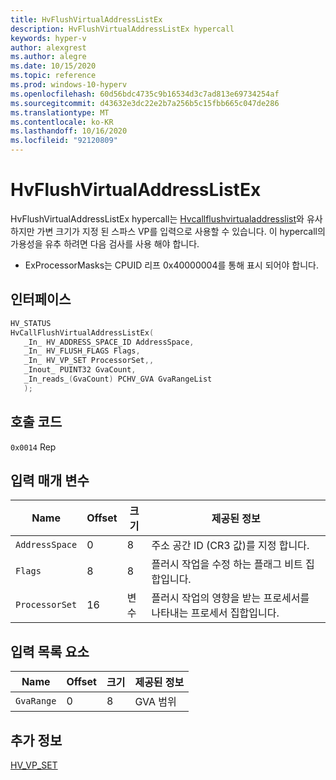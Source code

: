 ```yaml
---
title: HvFlushVirtualAddressListEx
description: HvFlushVirtualAddressListEx hypercall
keywords: hyper-v
author: alexgrest
ms.author: alegre
ms.date: 10/15/2020
ms.topic: reference
ms.prod: windows-10-hyperv
ms.openlocfilehash: 60d56bdc4735c9b16534d3c7ad813e69734254af
ms.sourcegitcommit: d43632e3dc22e2b7a256b5c15fbb665c047de286
ms.translationtype: MT
ms.contentlocale: ko-KR
ms.lasthandoff: 10/16/2020
ms.locfileid: "92120809"
---
```

# <a name="hvflushvirtualaddresslistex"></a>HvFlushVirtualAddressListEx

HvFlushVirtualAddressListEx hypercall는 [Hvcallflushvirtualaddresslist](HvCallFlushVirtualAddressList.md)와 유사 하지만 가변 크기가 지정 된 스파스 VP를 입력으로 사용할 수 있습니다.
이 hypercall의 가용성을 유추 하려면 다음 검사를 사용 해야 합니다.

- ExProcessorMasks는 CPUID 리프 0x40000004를 통해 표시 되어야 합니다.

## <a name="interface"></a>인터페이스

 ```c
HV_STATUS
HvCallFlushVirtualAddressListEx(
    _In_ HV_ADDRESS_SPACE_ID AddressSpace,
    _In_ HV_FLUSH_FLAGS Flags,
    _In_ HV_VP_SET ProcessorSet,,
    _Inout_ PUINT32 GvaCount,
    _In_reads_(GvaCount) PCHV_GVA GvaRangeList
    );
 ```

## <a name="call-code"></a>호출 코드
`0x0014` Rep

## <a name="input-parameters"></a>입력 매개 변수

| Name                    | Offset     | 크기     | 제공된 정보                      |
|-------------------------|------------|----------|-------------------------------------------|
| `AddressSpace`          | 0          | 8        | 주소 공간 ID (CR3 값)를 지정 합니다. |
| `Flags`                 | 8          | 8        | 플러시 작업을 수정 하는 플래그 비트 집합입니다. |
| `ProcessorSet`          | 16         | 변수 | 플러시 작업의 영향을 받는 프로세서를 나타내는 프로세서 집합입니다. |

## <a name="input-list-element"></a>입력 목록 요소

| Name                    | Offset     | 크기     | 제공된 정보                      |
|-------------------------|------------|----------|-------------------------------------------|
| `GvaRange`              | 0          | 8        | GVA 범위                                 |

## <a name="see-also"></a>추가 정보

[HV_VP_SET](../datatypes/HV_VP_SET.md)

